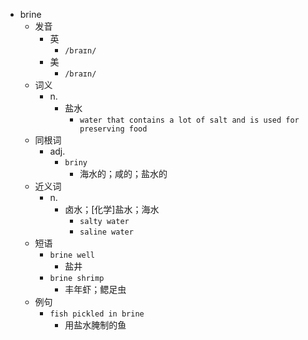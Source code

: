 - brine
  - 发音
    - 英
      - `/braɪn/`
    - 美
      - `/braɪn/`
  - 词义
    - n.
      - 盐水
        - `water that contains a lot of salt and is used for preserving food`
  - 同根词
    - adj.
      - `briny`
        - 海水的；咸的；盐水的
  - 近义词
    - n.
      - 卤水；[化学]盐水；海水
        - `salty water`
        - `saline water`
  - 短语
    - `brine well`
      - 盐井 
    - `brine shrimp`
      - 丰年虾；鳃足虫 
  - 例句
    - `fish pickled in brine`
      - 用盐水腌制的鱼

